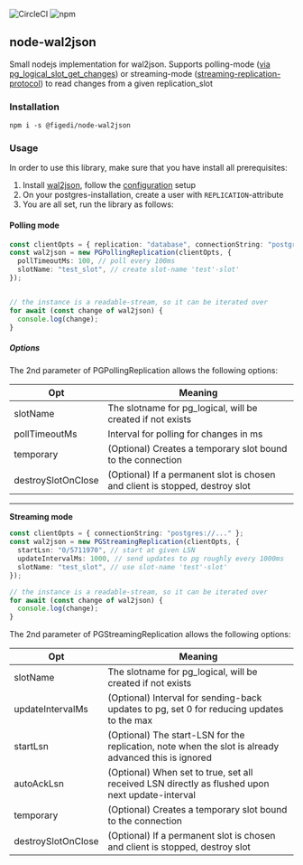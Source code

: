 ![CircleCI](https://img.shields.io/circleci/build/github/Figedi/node-wal2json)
![npm](https://img.shields.io/npm/v/@figedi/node-wal2json)

## node-wal2json

Small nodejs implementation for wal2json. Supports polling-mode ([via pg_logical_slot_get_changes](https://www.postgresql.org/docs/current/logicaldecoding-example.html)) or streaming-mode ([streaming-replication-protocol](https://www.postgresql.org/docs/current/protocol-replication.html)) to read changes from a given replication_slot

### Installation

```
npm i -s @figedi/node-wal2json
```

### Usage

In order to use this library, make sure that you have install all prerequisites:
1. Install [wal2json](https://github.com/eulerto/wal2json), follow the [configuration](https://github.com/eulerto/wal2json#configuration) setup
2. On your postgres-installation, create a user with `REPLICATION`-attribute
3. You are all set, run the library as follows:

#### Polling mode

```typescript
const clientOpts = { replication: "database", connectionString: "postgres://..." };
const wal2json = new PGPollingReplication(clientOpts, { 
  pollTimeoutMs: 100, // poll every 100ms
  slotName: "test_slot", // create slot-name 'test'-slot'
});


// the instance is a readable-stream, so it can be iterated over
for await (const change of wal2json) {
  console.log(change);
}
```

##### Options
The 2nd parameter of PGPollingReplication allows the following options:

| Opt  | Meaning |
| ------------- | ------------- |
| slotName  | The slotname for pg_logical, will be created if not exists  |
| pollTimeoutMs  | Interval for polling for changes in ms  |
| temporary  | (Optional) Creates a temporary slot bound to the connection  |
| destroySlotOnClose  | (Optional) If a permanent slot is chosen and client is stopped, destroy slot  |

-------

**Streaming mode**

```typescript
const clientOpts = { connectionString: "postgres://..." };
const wal2json = new PGStreamingReplication(clientOpts, {
  startLsn: "0/5711970", // start at given LSN
  updateIntervalMs: 1000, // send updates to pg roughly every 1000ms
  slotName: "test_slot", // use slot-name 'test'-slot'
});

// the instance is a readable-stream, so it can be iterated over
for await (const change of wal2json) {
  console.log(change);
}
```

The 2nd parameter of PGStreamingReplication allows the following options:

| Opt  | Meaning |
| ------------- | ------------- |
| slotName  | The slotname for pg_logical, will be created if not exists |
| updateIntervalMs  | (Optional) Interval for sending-back updates to pg, set 0 for reducing updates to the max |
| startLsn  | (Optional) The start-LSN for the replication, note when the slot is already advanced this is ignored |
| autoAckLsn  | (Optional) When set to true, set all received LSN directly as flushed upon next update-interval |
| temporary  | (Optional) Creates a temporary slot bound to the connection  |
| destroySlotOnClose  | (Optional) If a permanent slot is chosen and client is stopped, destroy slot |